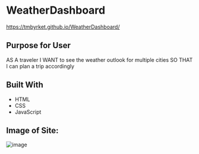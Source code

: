 # WeatherDashboard

https://tmbyrket.github.io/WeatherDashboard/

## Purpose for User
AS A traveler
I WANT to see the weather outlook for multiple cities
SO THAT I can plan a trip accordingly


## Built With
* HTML
* CSS
* JavaScript


## Image of Site:
![image](https://user-images.githubusercontent.com/81869202/120120972-9d9bf200-c166-11eb-8195-1923733e273f.png)

